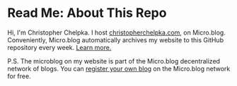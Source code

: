 # Read Me: About This Repo

Hi, I'm Christopher Chelpka. I host [christopherchelpka.com](https://christopherchelpka.com/), on Micro.blog. Conveniently, Micro.blog automatically archives my website to this GitHub repository every week. [Learn more.](https://help.micro.blog/2016/mirroring-to-github/)

P.S. The microblog on my website is part of the Micro.blog decentralized network of blogs. You can [register your own blog](https://micro.blog/) on the Micro.blog network for free.
